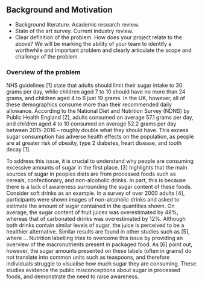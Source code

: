 ## Background and Motivation

- Background literature. Academic research review.
- State of the art survey. Current industry review.
- Clear definition of the problem. How does your project relate to the above? We will be marking the ability of your team to identify a worthwhile and important problem and clearly articulate the scope and challenge of the problem.

### Overview of the problem

NHS guidelines [1] state that adults should limit their sugar intake to 30 grams per day, while children aged 7 to 10 should have no more than 24 grams, and children aged 4 to 6 just 19 grams. In the UK, however, all of these demographics consume more than their recommended daily allowance. According to the National Diet and Nutrition Survey (NDNS) by Public Health England [2], adults consumed on average 57.1 grams per day, and children aged 4 to 10 consumed on average 52.2 grams per day between 2015-2016 – roughly double what they should have. This excess sugar consumption has adverse health effects on the population, as people are at greater risk of obesity, type 2 diabetes, heart disease, and tooth decay [1].

To address this issue, it is crucial to understand why people are consuming excessive amounts of sugar in the first place. [3] highlights that the main sources of sugar in peoples diets are from processed foods such as cereals, confectionary, and non-alcoholic drinks. In part, this is because there is a lack of awareness surrounding the sugar content of these foods. Consider soft drinks as an example. In a survey of over 2000 adults [4], participants were shown images of non-alcoholic drinks and asked to estimate the amount of sugar contained in the quantities shown. On average, the sugar content of fruit juices was overestimated by 48%, whereas that  of carbonated drinks was overestimated by 12%. Although both drinks contain similar levels of sugar, the juice is perceived to be a healthier alternative. Similar results are found in other studies such as [5], where … Nutrition labelling tries to overcome this issue by providing an overview of the macronutrients present in packaged food. As [6] point out, however, the sugar amounts presented on these labels (often in grams) do not translate into common units such as teaspoons, and therefore individuals struggle to visualise how much sugar they are consuming. These studies evidence the public misconceptions about sugar in processed foods, and demonstrate the need to raise awareness.
